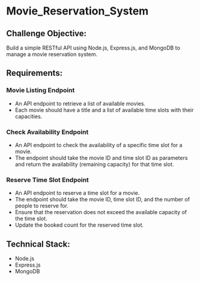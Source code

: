 # Movie_Reservation_System

## Challenge Objective:
Build a simple RESTful API using Node.js, Express.js, and MongoDB to manage a movie reservation system.

## Requirements:

### Movie Listing Endpoint
- An API endpoint to retrieve a list of available movies.
- Each movie should have a title and a list of available time slots with their capacities.

### Check Availability Endpoint
- An API endpoint to check the availability of a specific time slot for a movie.
- The endpoint should take the movie ID and time slot ID as parameters and return the availability (remaining capacity) for that time slot.

### Reserve Time Slot Endpoint
- An API endpoint to reserve a time slot for a movie.
- The endpoint should take the movie ID, time slot ID, and the number of people to reserve for.
- Ensure that the reservation does not exceed the available capacity of the time slot.
- Update the booked count for the reserved time slot.

## Technical Stack:
- Node.js
- Express.js
- MongoDB
